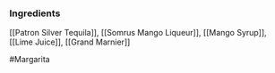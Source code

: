 ### Ingredients

[[Patron Silver Tequila]], [[Somrus Mango Liqueur]], [[Mango Syrup]], [[Lime Juice]], [[Grand Marnier]]

#Margarita